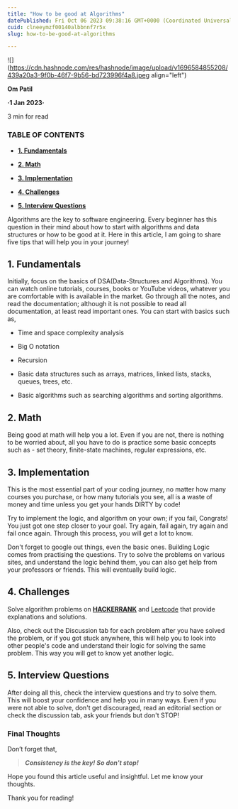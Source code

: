 ```yaml
---
title: "How to be good at Algorithms"
datePublished: Fri Oct 06 2023 09:38:16 GMT+0000 (Coordinated Universal Time)
cuid: clneeymzf00140albbnnf7r5x
slug: how-to-be-good-at-algorithms

---
```


![](https://cdn.hashnode.com/res/hashnode/image/upload/v1696584855208/439a20a3-9f0b-46f7-9b56-bd723996f4a8.jpeg align="left")

**Om Patil**

**·**1 Jan 2023**·**

3 min for read

### **TABLE OF CONTENTS**

* [**1\. Fundamentals**](https://poojasanap.hashnode.dev/how-to-be-good-at-algorithms#heading-1-fundamentals)
    
* [**2\. Math**](https://poojasanap.hashnode.dev/how-to-be-good-at-algorithms#heading-2-math)
    
* [**3\. Implementation**](https://poojasanap.hashnode.dev/how-to-be-good-at-algorithms#heading-3-implementation)
    
* [**4\. Challenges**](https://poojasanap.hashnode.dev/how-to-be-good-at-algorithms#heading-4-challenges)
    
* [**5\. Interview Questions**](https://poojasanap.hashnode.dev/how-to-be-good-at-algorithms#heading-5-interview-questions)
    

Algorithms are the key to software engineering. Every beginner has this question in their mind about how to start with algorithms and data structures or how to be good at it. Here in this article, I am going to share five tips that will help you in your journey!

## 1\. Fundamentals

Initially, focus on the basics of DSA(Data-Structures and Algorithms). You can watch online tutorials, courses, books or YouTube videos, whatever you are comfortable with is available in the market. Go through all the notes, and read the documentation; although it is not possible to read all documentation, at least read important ones. You can start with basics such as,

* Time and space complexity analysis
    
* Big O notation
    
* Recursion
    
* Basic data structures such as arrays, matrices, linked lists, stacks, queues, trees, etc.
    
* Basic algorithms such as searching algorithms and sorting algorithms.
    

## 2\. Math

Being good at math will help you a lot. Even if you are not, there is nothing to be worried about, all you have to do is practice some basic concepts such as - set theory, finite-state machines, regular expressions, etc.

## 3\. Implementation

This is the most essential part of your coding journey, no matter how many courses you purchase, or how many tutorials you see, all is a waste of money and time unless you get your hands DIRTY by code!

Try to implement the logic, and algorithm on your own; if you fail, Congrats! You just got one step closer to your goal. Try again, fail again, try again and fail once again. Through this process, you will get a lot to know.

Don't forget to google out things, even the basic ones. Building Logic comes from practising the questions. Try to solve the problems on various sites, and understand the logic behind them, you can also get help from your professors or friends. This will eventually build logic.

## 4\. Challenges

Solve algorithm problems on [**HACKERRANK**](https://www.hackerrank.com/dashboard) and [Leetcode](https://leetcode.com/) that provide explanations and solutions.

Also, check out the Discussion tab for each problem after you have solved the problem, or if you got stuck anywhere, this will help you to look into other people's code and understand their logic for solving the same problem. This way you will get to know yet another logic.

## 5\. Interview Questions

After doing all this, check the interview questions and try to solve them. This will boost your confidence and help you in many ways. Even if you were not able to solve, don't get discouraged, read an editorial section or check the discussion tab, ask your friends but don't STOP!

### Final Thoughts

Don’t forget that,

> ***Consistency is the key! So don't stop!***

Hope you found this article useful and insightful. Let me know your thoughts.

Thank you for reading!